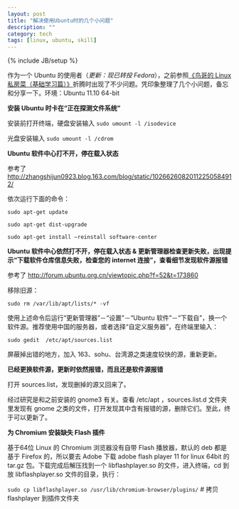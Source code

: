 ```yaml
---
layout: post
title: "解决使用Ubuntu时的几个小问题"
description: ""
category: tech
tags: [linux, ubuntu, skill]
---
```

{% include JB/setup %}

作为一个 Ubuntu 的使用者（*更新：现已转投 Fedora*），之前参照[《鸟哥的 Linux 私房菜（基础学习篇）》](http://linux.vbird.org/linux_basic/ "在线版地址")折腾时出现了不少问题。凭印象整理了几个小问题，备忘和分享一下。环境：Ubuntu 11.10 64-bit

**安装 Ubuntu 时卡在“正在探测文件系统”**

安装前打开终端，硬盘安装输入  `sudo umount -l /isodevice`

光盘安装输入  `sudo umount -l /cdrom`

**Ubuntu 软件中心打不开，停在载入状态**

参考了 <http://zhangshijun0923.blog.163.com/blog/static/10266260820112250584912/>

依次运行下面的命令：

`sudo apt-get update`

`sudo apt-get dist-upgrade`

`sudo apt-get install –reinstall software-center`

**Ubuntu 软件中心依然打不开，停在载入状态 & 更新管理器检查更新失败，出现提示“下载软件仓库信息失败，检查您的 internet 连接”，查看细节发现软件源报错**

参考了 <http://forum.ubuntu.org.cn/viewtopic.php?f=52&t=173860>

移除旧源：

`sudo rm /var/lib/apt/lists/* -vf`

使用上述命令后运行“更新管理器”－“设置”－“Ubuntu 软件”－“下载自”，换一个软件源。推荐使用中国的服务器，或者选择“自定义服务器”，在终端里输入：

`sudo gedit  /etc/apt/sources.list`

屏蔽掉出错的地方，加入 163、sohu、台湾源之类速度较快的源，重新更新。 

**已经更换软件源，更新时依然报错，而且还是软件源报错**

打开 sources.list，发现删掉的源又回来了。

经过研究是和之前安装的 gnome3 有关。查看 /etc/apt ，sources.list.d 文件夹里发现有 gnome 之类的文件，打开发现其中含有报错的源，删除它们。至此，终于可以更新了。

**为 Chromium 安装缺失 Flash 插件**

基于64位 Linux 的 Chromium 浏览器没有自带 Flash 播放器，默认的 deb 都是基于 Firefox 的，所以要去 Adobe 下载 adobe flash player 11 for linux 64bit 的 tar.gz 包。下载完成后解压找到一个 libflashplayer.so 的文件，进入终端，cd 到放 libflashplayer.so 文件的目录，执行：

`sudo cp libflashplayer.so /usr/lib/chromium-browser/plugins/`    # 拷贝 flashplayer 到插件文件夹